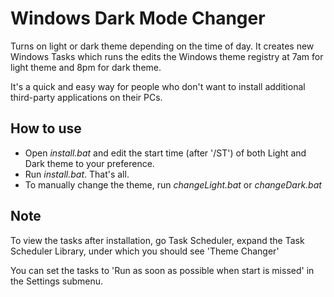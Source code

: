 # Windows Dark Mode Changer
Turns on light or dark theme depending on the time of day. 
It creates new Windows Tasks which runs the edits the Windows theme registry at 7am for light theme and 8pm for dark theme.

It's a quick and easy way for people who don't want to install additional third-party applications on their PCs.

## How to use
 - Open *install.bat* and edit the start time (after '/ST') of both Light and Dark theme to your preference.
 - Run *install.bat*. That's all.
 - To manually change the theme, run *changeLight.bat* or *changeDark.bat*
 
## Note
 To view the tasks after installation, go Task Scheduler, expand the Task Scheduler Library, under which you should see 'Theme Changer'
 
 You can set the tasks to 'Run as soon as possible when start is missed' in the Settings submenu.
 
 
